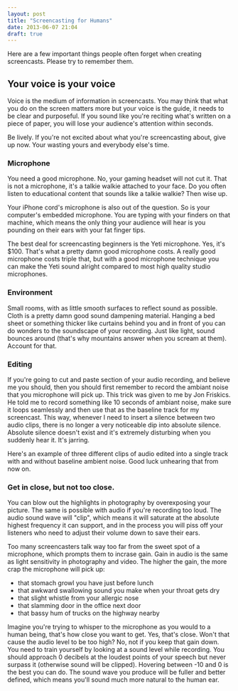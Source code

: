 ```yaml
---
layout: post
title: "Screencasting for Humans"
date: 2013-06-07 21:04
draft: true
---
```


Here are a few important things people often forget when creating screencasts. Please try to remember them.

## Your voice is your voice
Voice is the medium of information in screencasts. You may think that what you do on the screen matters more but your voice is the guide, it needs to be clear and purposeful. If you sound like you're reciting what's written on a piece of paper, you will lose your audience's attention within seconds.

Be lively. If you're not excited about what you're screencasting about, give up now. Your wasting yours and everybody else's time.

### Microphone
You need a good microphone. No, your gaming headset will not cut it. That is not a microphone, it's a talkie walkie attached to your face. Do you often listen to educational content that sounds like a talkie walkie? Then wise up.

Your iPhone cord's microphone is also out of the question. So is your computer's embedded microphone. You are typing with your finders on that machine, which means the only thing your audience will hear is you pounding on their ears with your fat finger tips.

The best deal for screencasting beginners is the Yeti microphone. Yes, it's $100. That's what a pretty damn good microphone costs. A really good microphone costs triple that, but with a good microphone technique you can make the Yeti sound alright compared to most high quality studio microphones.

### Environment
Small rooms, with as little smooth surfaces to reflect sound as possible. Cloth is a pretty damn good sound dampening material. Hanging a bed sheet or something thicker like curtains behind you and in front of you can do wonders to the soundscape of your recording. Just like light, sound bounces around (that's why mountains answer when you scream at them). Account for that.

### Editing
If you're going to cut and paste section of your audio recording, and believe me you should, then you should first remember to record the ambiant noise that you microphone will pick up. This trick was given to me by Jon Friskics. He told me to record something like 10 seconds of ambiant noise, make sure it loops seamlessly and then use that as the baseline track for my screencast. This way, whenever I need to insert a silence between two audio clips, there is no longer a very noticeable dip into absolute silence. Absolute silence doesn't exist and it's extremely disturbing when you suddenly hear it. It's jarring.

Here's an example of three different clips of audio edited into a single track with and without baseline ambient noise. Good luck unhearing that from now on.

### Get in close, but not too close.
You can blow out the highlights in photography by overexposing your picture. The same is possible with audio if you're recording too loud. The audio sound wave will "clip", which means it will saturate at the absolute highest frequency it can support, and in the process you will piss off your listeners who need to adjust their volume down to save their ears.

Too many screencasters talk way too far from the sweet spot of a microphone, which prompts them to incrase gain. Gain in audio is the same as light sensitivity in photography and video. The higher the gain, the more crap the microphone will pick up:
- that stomach growl you have just before lunch
- that awkward swallowing sound you make when your throat gets dry
- that slight whistle from your allergic nose
- that slamming door in the office next door
- that bassy hum of trucks on the highway nearby

Imagine you're trying to whisper to the microphone as you would to a human being, that's how close you want to get. Yes, that's close. Won't that cause the audio level to be too high? No, not if you keep that gain down. You need to train yourself by looking at a sound level while recording. You should approach 0 decibels at the loudest points of your speech but never surpass it (otherwise sound will be clipped). Hovering between -10 and 0 is the best you can do. The sound wave you produce will be fuller and better defined, which means you'll sound much more natural to the human ear.